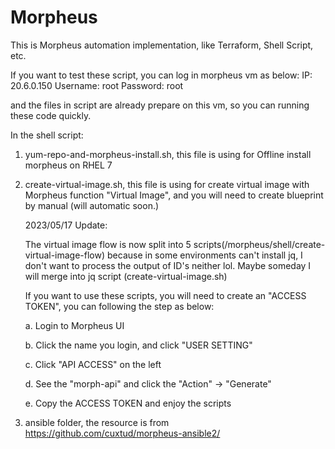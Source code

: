 # Morpheus

This is Morpheus automation implementation, like Terraform, Shell Script, etc.

If you want to test these script, you can log in morpheus vm as below:
IP: 20.6.0.150
Username: root
Password: root

and the files in script are already prepare on this vm, so you can running these code quickly.

In the shell script:
1. yum-repo-and-morpheus-install.sh, this file is using for Offline install morpheus on RHEL 7

2. create-virtual-image.sh, this file is using for create virtual image with Morpheus function "Virtual Image", and you will need to create blueprint by manual
   (will automatic soon.)
 
   2023/05/17 Update:

   The virtual image flow is now split into 5 scripts(/morpheus/shell/create-virtual-image-flow) because in some environments can't install jq, I don't want to process the output of ID's neither lol. Maybe someday I will merge into jq script (create-virtual-image.sh) 

   If you want to use these scripts, you will need to create an "ACCESS TOKEN", you can following the step as below:

   a. Login to Morpheus UI

   b. Click the name you login, and click "USER SETTING"

   c. Click "API ACCESS" on the left

   d. See the "morph-api" and click the "Action" -> "Generate"

   e. Copy the ACCESS TOKEN and enjoy the scripts

3. ansible folder, the resource is from https://github.com/cuxtud/morpheus-ansible2/
